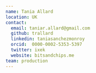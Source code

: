 ```yaml
---
name: Tania Allard
location: UK
contact:
  email: taniar.allard@gmail.com
  github: trallard
  linkedin: taniasanchezmonroy
  orcid:  0000-0002-5353-5397
  twitter: ixek
  website: bitsandchips.me
team: production
---
```

